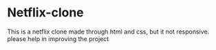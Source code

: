 # Netflix-clone
This is a netflix clone made through html and css, but it not responsive. please help in improving the project
